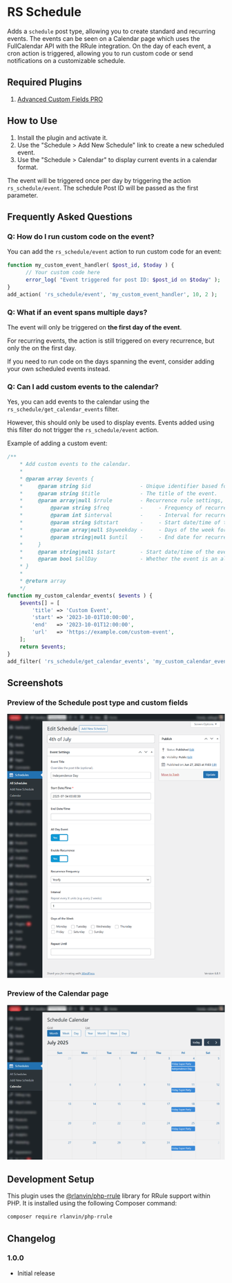 # RS Schedule

Adds a <code>schedule</code> post type, allowing you to create standard and recurring events. The events can be seen on a Calendar page which uses the FullCalendar API with the RRule integration. On the day of each event, a cron action is triggered, allowing you to run custom code or send notifications on a customizable schedule.

## Required Plugins

1. [Advanced Custom Fields PRO](https://advancedcustomfields.com/)

## How to Use

1. Install the plugin and activate it.
2. Use the "Schedule > Add New Schedule" link to create a new scheduled event.
3. Use the "Schedule > Calendar" to display current events in a calendar format.

The event will be triggered once per day by triggering the action `rs_schedule/event`. The schedule Post ID will be passed as the first parameter.

## Frequently Asked Questions

### Q: How do I run custom code on the event?

You can add the `rs_schedule/event` action to run custom code for an event:

```php
function my_custom_event_handler( $post_id, $today ) {
      // Your custom code here
      error_log( "Event triggered for post ID: $post_id on $today" );
}
add_action( 'rs_schedule/event', 'my_custom_event_handler', 10, 2 );
```
      
### Q: What if an event spans multiple days?

The event will only be triggered on **the first day of the event**.

For recurring events, the action is still triggered on every recurrence, but only the on the first day.

If you need to run code on the days spanning the event, consider adding your own scheduled events instead.

### Q: Can I add custom events to the calendar?
Yes, you can add events to the calendar using the `rs_schedule/get_calendar_events` filter. 

However, this should only be used to display events. Events added using this filter do not trigger the `rs_schedule/event` action.

Example of adding a custom event:

```php
/**
    * Add custom events to the calendar.
    *
    * @param array $events {
    *     @param string $id                - Unique identifier based for the event. Default: "schedule_" . $post_id
    *     @param string $title             - The title of the event.
    *     @param array|null $rrule         - Recurrence rule settings, if the event is recurring. {
    *         @param string $freq          -     - Frequency of recurrence (e.g., 'daily', 'weekly', 'monthly', 'yearly').
    *         @param int $interval         -     - Interval for recurrence (e.g., every 2 weeks).
    *         @param string $dtstart       -     - Start date/time of the event in ISO format (Y-m-d\TH:i:s).
    *         @param array|null $byweekday -     - Days of the week for recurrence (e.g., ['mo', 'we']).
    *         @param string|null $until    -     - End date for recurrence in ISO format (Y-m-d), if applicable.
    *     }
    *     @param string|null $start        - Start date/time of the event in ISO format (Y-m-d\TH:i:s), if the event is non-recurring.
    *     @param bool $allDay              - Whether the event is an all-day event.
    * }
    *
    * @return array
    */
function my_custom_calendar_events( $events ) {
    $events[] = [
        'title' => 'Custom Event',
        'start' => '2023-10-01T10:00:00',
        'end'   => '2023-10-01T12:00:00',
        'url'   => 'https://example.com/custom-event',
    ];
    return $events;
}
add_filter( 'rs_schedule/get_calendar_events', 'my_custom_calendar_events' );
```

## Screenshots

### Preview of the Schedule post type and custom fields

![Schedule Post Type with event settings](screenshot-1.png)

### Preview of the Calendar page

![Calendar page showing events](screenshot-2.png)

## Development Setup

This plugin uses the [@rlanvin/php-rrule](https://github.com/rlanvin/php-rrule) library for RRule support within PHP. It is installed using the following Composer command:

```bash
composer require rlanvin/php-rrule
```

## Changelog

### 1.0.0
- Initial release